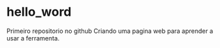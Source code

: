 # hello_word
Primeiro repositorio no github
Criando uma pagina web para aprender a usar a ferramenta.